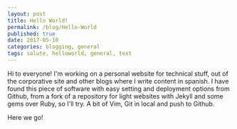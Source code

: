 ```yaml
---
layout: post
title: Hello World! 
permalink: /blog/Hello-World
published: true
date: 2017-05-10
categories: blogging, general
tags: salute, helloworld, general, text
---
```


Hi to everyone! I'm working on a personal website for technical stuff, out of the corporative site and other blogs where I write content in spanish. I have found this piece of software with easy setting and deployment options from Github, from a fork of a repository for light websites with  Jekyll and some gems over Ruby, so I'll try. A bit of Vim, Git in local and push to Github.
<!--more-->
Here we go!

